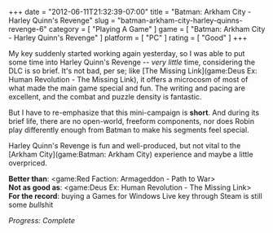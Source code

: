 +++
date = "2012-06-11T21:32:39-07:00"
title = "Batman: Arkham City - Harley Quinn's Revenge"
slug = "batman-arkham-city-harley-quinns-revenge-6"
category = [ "Playing A Game" ]
game = [ "Batman: Arkham City - Harley Quinn's Revenge" ]
platform = [ "PC" ]
rating = [ "Good" ]
+++

My key suddenly started working again yesterday, so I was able to put some time into Harley Quinn's Revenge -- <i>very little</i> time, considering the DLC is so brief.  It's not bad, per se; like [The Missing Link](game:Deus Ex: Human Revolution - The Missing Link), it offers a microcosm of most of what made the main game special and fun.  The writing and pacing are excellent, and the combat and puzzle density is fantastic.

But I have to re-emphasize that this mini-campaign is <b>short</b>.  And during its brief life, there are no open-world, freeform components, nor does Robin play differently enough from Batman to make his segments feel special.

Harley Quinn's Revenge is fun and well-produced, but not vital to the [Arkham City](game:Batman: Arkham City) experience and maybe a little overpriced.

<b>Better than</b>: <game:Red Faction: Armageddon - Path to War>  
<b>Not as good as</b>: <game:Deus Ex: Human Revolution - The Missing Link>  
<b>For the record</b>: buying a Games for Windows Live key through Steam is still some <i>bull</i>shit

<i>Progress: Complete</i>